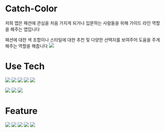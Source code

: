 # Catch-Color
저희 앱은 패션에 관심을 처음 가지게 되거나 입문하는 사람들을 위해 가이드 라인 역할을 해주는 앱입니다

패션에 대한 색 조합이나 스타일에 대한 추천 및 다양한 선택지를 보여주어 도움을 주게 해주는 역할을 해줍니다 
<img src="https://github.com/Catch-Color/catchcolor/assets/143383060/9f51dbae-fb8d-4cd2-bf3b-846aae8427db">


# Use Tech
 <img src="https://img.shields.io/badge/Android Studio-3DDC84?style=for-the-badge&logo=Android Studio&logoColor=white"/> <img src="https://img.shields.io/badge/Kotlin-006600?style=for-the-badge&logo=Kotlin&logoColor=white"/> <img src="https://img.shields.io/badge/AWS-FF9900?style=for-the-badge&logo=Amazon aws&logoColor=white"/> <img src="https://img.shields.io/badge/Python-2962FF?style=for-the-badge&logo=Python&logoColor=white"/>  <img src="https://img.shields.io/badge/Flask-000000?style=for-the-badge&logo=Flask&logoColor=white"/> 

<img src="https://github.com/Catch-Color/catchcolor/assets/143383060/9eeb4a3c-7e28-4869-be40-c4cdb264fd2f">

<img src="https://github.com/Catch-Color/catchcolor/assets/143383060/cd8e015c-33a8-4c88-a0d0-83f0f4ab6b15">

<img src="https://github.com/Catch-Color/catchcolor/assets/143383060/396127e2-e46d-4ea8-bb2e-eb5a5a91ade4">




# Feature
<img src="https://github.com/Catch-Color/catchcolor/assets/143383060/9963cdf1-08bf-48c5-a793-895c2fda1701">

<img src="https://github.com/Catch-Color/catchcolor/assets/143383060/dc50df44-052c-42c9-929b-fa2b703d1187">

<img src="https://github.com/Catch-Color/catchcolor/assets/143383060/57df2f2c-9598-453c-98f7-0a1a38aa1fbc">

<img src="https://github.com/Catch-Color/catchcolor/assets/143383060/972756ab-0d75-4e12-92a0-47d7b04d9d86">

<img src="https://github.com/Catch-Color/catchcolor/assets/143383060/a9338fea-7d66-4ccf-ac48-82b023448caa">




